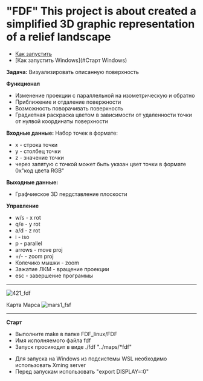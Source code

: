 # "FDF" This project is about created a simplified 3D graphic representation of a relief landscape
* [Как запустить](#Старт)
* [Как запустить Windows](#Старт Windows)

**Задача:**
Визуализировать описанную поверхность

**Функционал**
* Изменение проекции с параллельной на изометрическую и обратно
* Приближение и отдаление повержности
* Возможность поворачивать поверхность
* Градиетная раскраска цветом в зависимости от удаленности точки от нулвой координаты поверхности

**Входные данные:**
Набор точек в формате:
* x - строка точки
* y - столбец точки
* z - значение точки
* через запятую с точкой может быть указан цвет точки в формате 0x"код цвета RGB"

**Выходные данные:**
* Графчиеское 3D пердставление плоскости

**Управление**
* w/s - x rot
* q/e - y rot
* a/d - z rot
* i - iso
* p - parallel
* arrows - move proj
* +/- - zoom proj
* Колечико мышки - zoom
* Зажатие ЛКМ - вращение проекции
* esc - завершение программы
_____

![421_fdf](https://user-images.githubusercontent.com/45533581/108629335-6aafd700-7470-11eb-9f19-64d77360691c.gif)

Карта Марса
![mars1_fsf](https://user-images.githubusercontent.com/45533581/108629529-5d471c80-7471-11eb-84fc-7d95d7089324.gif)

__________
<a name="Старт"></a>
**Старт**
* Выполните make в папке FDF_linux/FDF
* Имя исполняемого файла fdf
* Запуск просиходит в виде ./fdf  "../maps/*fdf"

<a name="Старт Windows"></a>
* Для запуска на Windows из подсистемы WSL необходимо использовать Xming server
* Перед запускам использовать "export DISPLAY=:0"
